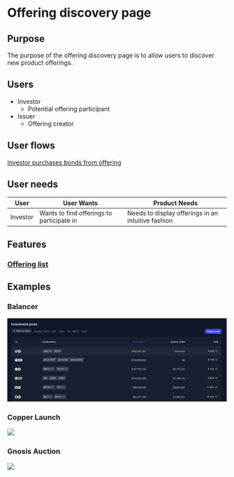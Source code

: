 # Offering discovery page

## Purpose

The purpose of the offering discovery page is to allow users to discover new product offerings.

## Users

- Investor
  - Potential offering participant
- Issuer
  - Offering creator

## User flows

[Investor purchases bonds from offering](../../user_flows/investors/navigate_to_offering.md)

## User needs

| User     | User Wants                                | Product Needs                                      |
| -------- | ----------------------------------------- | -------------------------------------------------- |
| Investor | Wants to find offerings to participate in | Needs to display offerings in an intuitive fashion |

## Features

### [Offering list](features/offering_list.md)

## Examples

### Balancer

![](../../assets/balancer/discovery_page.png)

### Copper Launch

![](../../assets/copper/auction_discovery_page.png)

### Gnosis Auction

![](../../assets/gnosis/auction_discovery_page.png)
